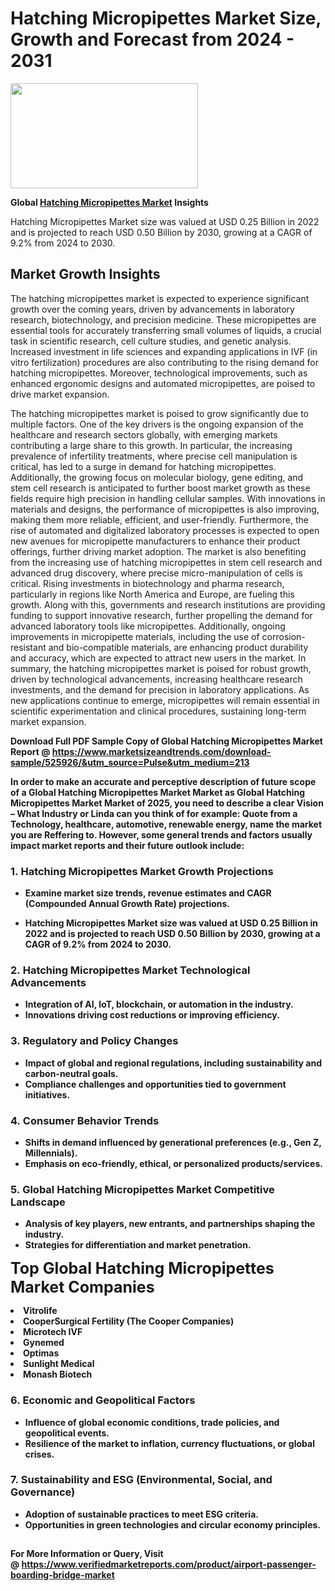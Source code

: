 <H1>Hatching Micropipettes Market Size, Growth and Forecast from 2024 - 2031</H1><img class="aligncenter size-medium wp-image-584254" src="https://thirdeyenews.in/wp-content/uploads/2024/09/Global-Market-Research-300x168.jpeg" alt="" width="300" height="168" /><p><strong>Global&nbsp;<a href="https://www.marketsizeandtrends.com/download-sample/525926/&amp;utm_source=Pulse&amp;utm_medium=213">Hatching Micropipettes Market</a> Insights</strong></p><p>Hatching Micropipettes Market size was valued at USD 0.25 Billion in 2022 and is projected to reach USD 0.50 Billion by 2030, growing at a CAGR of 9.2% from 2024 to 2030.</p><p><h2>Market Growth Insights</h2> <p>The hatching micropipettes market is expected to experience significant growth over the coming years, driven by advancements in laboratory research, biotechnology, and precision medicine. These micropipettes are essential tools for accurately transferring small volumes of liquids, a crucial task in scientific research, cell culture studies, and genetic analysis. Increased investment in life sciences and expanding applications in IVF (in vitro fertilization) procedures are also contributing to the rising demand for hatching micropipettes. Moreover, technological improvements, such as enhanced ergonomic designs and automated micropipettes, are poised to drive market expansion.</p> <p><strong></strong></p> <p>The hatching micropipettes market is poised to grow significantly due to multiple factors. One of the key drivers is the ongoing expansion of the healthcare and research sectors globally, with emerging markets contributing a large share to this growth. In particular, the increasing prevalence of infertility treatments, where precise cell manipulation is critical, has led to a surge in demand for hatching micropipettes. Additionally, the growing focus on molecular biology, gene editing, and stem cell research is anticipated to further boost market growth as these fields require high precision in handling cellular samples. With innovations in materials and designs, the performance of micropipettes is also improving, making them more reliable, efficient, and user-friendly. Furthermore, the rise of automated and digitalized laboratory processes is expected to open new avenues for micropipette manufacturers to enhance their product offerings, further driving market adoption. The market is also benefiting from the increasing use of hatching micropipettes in stem cell research and advanced drug discovery, where precise micro-manipulation of cells is critical. Rising investments in biotechnology and pharma research, particularly in regions like North America and Europe, are fueling this growth. Along with this, governments and research institutions are providing funding to support innovative research, further propelling the demand for advanced laboratory tools like micropipettes. Additionally, ongoing improvements in micropipette materials, including the use of corrosion-resistant and bio-compatible materials, are enhancing product durability and accuracy, which are expected to attract new users in the market. In summary, the hatching micropipettes market is poised for robust growth, driven by technological advancements, increasing healthcare research investments, and the demand for precision in laboratory applications. As new applications continue to emerge, micropipettes will remain essential in scientific experimentation and clinical procedures, sustaining long-term market expansion.</p> <p><strong></p><p><span class=""><strong>Download Full PDF Sample Copy of Global Hatching Micropipettes Market Report</strong> @ <a href="https://www.marketsizeandtrends.com/download-sample/525926/&amp;utm_source=Pulse&amp;utm_medium=213" target="_blank">https://www.marketsizeandtrends.com/download-sample/525926/&amp;utm_source=Pulse&amp;utm_medium=213</a></span></p><p>In order to make an accurate and perceptive description of future scope of a Global&nbsp;Hatching Micropipettes Market Market as Global&nbsp;Hatching Micropipettes Market Market of 2025, you need to describe a clear Vision &ndash; What Industry or Linda can you think of for example: Quote from a Technology, healthcare, automotive, renewable energy, name the market you are Reffering to. However, some general trends and factors usually impact market reports and their future outlook include:</p><h3>1.&nbsp;<strong>Hatching Micropipettes Market Growth Projections</strong></h3><ul><li>Examine market size trends, revenue estimates and CAGR (Compounded Annual Growth Rate) projections.</li><li><p>Hatching Micropipettes Market size was valued at USD 0.25 Billion in 2022 and is projected to reach USD 0.50 Billion by 2030, growing at a CAGR of 9.2% from 2024 to 2030.</p></li></ul><h3>2.&nbsp;<strong>Hatching Micropipettes Market Technological Advancements</strong></h3><ul><li>Integration of AI, IoT, blockchain, or automation in the industry.</li><li>Innovations driving cost reductions or improving efficiency.</li></ul><h3>3.&nbsp;<strong>Regulatory and Policy Changes</strong></h3><ul><li>Impact of global and regional regulations, including sustainability and carbon-neutral goals.</li><li>Compliance challenges and opportunities tied to government initiatives.</li></ul><h3>4.&nbsp;<strong>Consumer Behavior Trends</strong></h3><ul><li>Shifts in demand influenced by generational preferences (e.g., Gen Z, Millennials).</li><li>Emphasis on eco-friendly, ethical, or personalized products/services.</li></ul><h3>5.&nbsp;<strong>Global Hatching Micropipettes Market Competitive Landscape</strong></h3><ul><li>Analysis of key players, new entrants, and partnerships shaping the industry.</li><li>Strategies for differentiation and market penetration.</li></ul><p data-pm-slice="1 1 []"><span style="color: inherit; font-family: inherit; font-size: 25px;">Top Global Hatching Micropipettes Market Companies</span></p><div class="" data-test-id=""><p><li>Vitrolife</li><li> CooperSurgical Fertility (The Cooper Companies)</li><li> Microtech IVF</li><li> Gynemed</li><li> Optimas</li><li> Sunlight Medical</li><li> Monash Biotech</li></p></div><h3>6.&nbsp;<strong>Economic and Geopolitical Factors</strong></h3><ul><li>Influence of global economic conditions, trade policies, and geopolitical events.</li><li>Resilience of the market to inflation, currency fluctuations, or global crises.</li></ul><h3>7.&nbsp;<strong>Sustainability and ESG (Environmental, Social, and Governance)</strong></h3><ul><li>Adoption of sustainable practices to meet ESG criteria.</li><li>Opportunities in green technologies and circular economy principles.</li></ul><h2><strong style="font-size: 14px;">For More Information or Query, Visit @&nbsp;</strong><a style="background-color: #ffffff; font-size: 14px;" href="https://www.marketsizeandtrends.com/report/hatching-micropipettes-market/" target="_blank">https://www.verifiedmarketreports.com/product/airport-passenger-boarding-bridge-market</a></h2>
